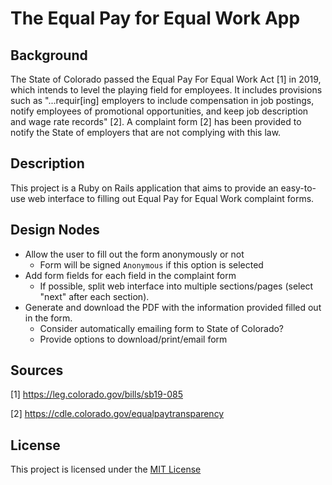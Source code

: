 # The Equal Pay for Equal Work App

## Background
The State of Colorado passed the Equal Pay For Equal Work Act [1] in 2019, which intends to level the playing field for employees. It includes provisions such as "...requir[ing] employers to include compensation in job postings, notify employees of promotional opportunities, and keep job description and wage rate records" [2]. A complaint form [2] has been provided to notify the State of employers that are not complying with this law.

## Description
This project is a Ruby on Rails application that aims to provide an easy-to-use web interface to filling out Equal Pay for Equal Work complaint forms.

## Design Nodes
* Allow the user to fill out the form anonymously or not
    * Form will be signed `Anonymous` if this option is selected
* Add form fields for each field in the complaint form
    * If possible, split web interface into multiple sections/pages (select "next" after each section).
* Generate and download the PDF with the information provided filled out in the form.
    * Consider automatically emailing form to State of Colorado?
    * Provide options to download/print/email form

## Sources
[1] https://leg.colorado.gov/bills/sb19-085

[2] https://cdle.colorado.gov/equalpaytransparency

## License
This project is licensed under the [MIT License](LICENSE)
